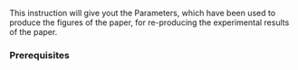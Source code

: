 This instruction will give yout the Parameters, which have been used to produce the figures of the paper, for re-producing the experimental results of the paper.
### Prerequisites

